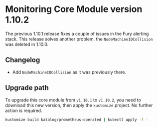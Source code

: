 # Monitoring Core Module version 1.10.2

The previous 1.10.1 release fixes a couple of issues in the Fury alerting stack.
This release solves another problem, the `NodeMachineIDCollision` was deleted in 1.10.0.

## Changelog

- Add `NodeMachineIDCollision` as it was previously there.

## Upgrade path

To upgrade this core module from `v1.10.1` to `v1.10.2`, you need to download this new version, then apply the
`kustomize` project. No further action is required.

```bash
kustomize build katalog/prometheus-operated | kubectl apply -f -
```
